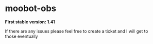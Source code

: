 # moobot-obs

**First stable version: 1.41**

If there are any issues please feel free to create a ticket and I will get to those eventually
